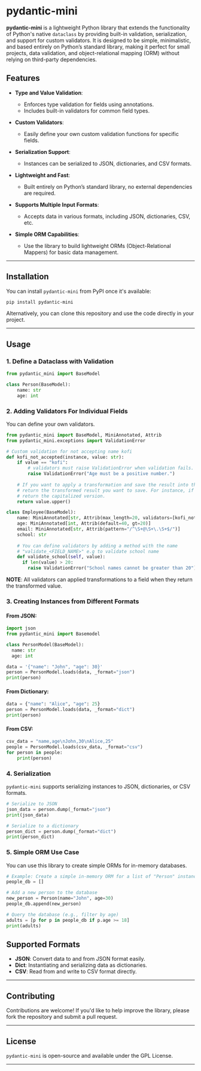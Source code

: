 # pydantic-mini

**pydantic-mini** is a lightweight Python library that extends the functionality of Python's native `dataclass` 
by providing built-in validation, serialization, and support for custom validators. It is designed to be simple, 
minimalistic, and based entirely on Python’s standard library, making it perfect for small projects, data validation, 
and object-relational mapping (ORM) without relying on third-party dependencies.

## Features

- **Type and Value Validation**: 
  - Enforces type validation for fields using annotations.
  - Includes built-in validators for common field types.
  
- **Custom Validators**: 
  - Easily define your own custom validation functions for specific fields.

- **Serialization Support**: 
  - Instances can be serialized to JSON, dictionaries, and CSV formats.

- **Lightweight and Fast**: 
  - Built entirely on Python’s standard library, no external dependencies are required.

- **Supports Multiple Input Formats**: 
  - Accepts data in various formats, including JSON, dictionaries, CSV, etc.

- **Simple ORM Capabilities**: 
  - Use the library to build lightweight ORMs (Object-Relational Mappers) for basic data management.

---

## Installation

You can install `pydantic-mini` from PyPI once it's available:

```bash
pip install pydantic-mini
```

Alternatively, you can clone this repository and use the code directly in your project.

---

## Usage

### 1. Define a Dataclass with Validation

```python
from pydantic_mini import BaseModel

class Person(BaseModel):
    name: str
    age: int
```

### 2. Adding Validators For Individual Fields

You can define your own validators.

```python
from pydantic_mini import BaseModel, MiniAnnotated, Attrib
from pydantic_mini.exceptions import ValidationError

# Custom validation for not accepting name kofi
def kofi_not_accepted(instance, value: str):
    if value == "kofi":
        # validators must raise ValidationError when validation fails.
        raise ValidationError("Age must be a positive number.")
    
    # If you want to apply a transformation and save the result into the model, 
    # return the transformed result you want to save. For instance, if you want the names to be capitalized, 
    # return the capitalized version.
    return value.upper()

class Employee(BaseModel):
    name: MiniAnnotated[str, Attrib(max_length=20, validators=[kofi_not_accepted])]
    age: MiniAnnotated[int, Attrib(default=40, gt=20)]
    email: MiniAnnotated[str, Attrib(pattern="/^\S+@\S+\.\S+$/")]
    school: str
    
    # You can define validators by adding a method with the name 
    # "validate_<FIELD_NAME>" e.g to validate school name
    def validate_school(self, value):
      if len(value) > 20:
        raise ValidationError("School names cannot be greater than 20")

```

**NOTE**: All validators can applied transformations to a field when they return the transformed value.

### 3. Creating Instances from Different Formats

#### From JSON:

```python
import json
from pydantic_mini import Basemodel

class PersonModel(BaseModel):
  name: str
  age: int

data = '{"name": "John", "age": 30}'
person = PersonModel.loads(data, _format="json")
print(person)
```

#### From Dictionary:

```python
data = {"name": "Alice", "age": 25}
person = PersonModel.loads(data, _format="dict")
print(person)
```

#### From CSV:

```python
csv_data = "name,age\nJohn,30\nAlice,25"
people = PersonModel.loads(csv_data, _format="csv")
for person in people:
    print(person)
```

### 4. Serialization

`pydantic-mini` supports serializing instances to JSON, dictionaries, or CSV formats.

```python
# Serialize to JSON
json_data = person.dump(_format="json")
print(json_data)

# Serialize to a dictionary
person_dict = person.dump(_format="dict")
print(person_dict)
```

### 5. Simple ORM Use Case

You can use this library to create simple ORMs for in-memory databases.

```python
# Example: Create a simple in-memory ORM for a list of "Person" instances
people_db = []

# Add a new person to the database
new_person = Person(name="John", age=30)
people_db.append(new_person)

# Query the database (e.g., filter by age)
adults = [p for p in people_db if p.age >= 18]
print(adults)
```

## Supported Formats

- **JSON**: Convert data to and from JSON format easily.
- **Dict**: Instantiating and serializing data as dictionaries.
- **CSV**: Read from and write to CSV format directly.

---

## Contributing

Contributions are welcome! If you'd like to help improve the library, please fork the repository and submit a pull request.

---

## License

`pydantic-mini` is open-source and available under the GPL License.

---